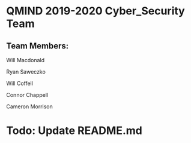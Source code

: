 # QMIND 2019-2020 Cyber_Security Team

## Team Members:
Will Macdonald

Ryan Saweczko

Will Coffell

Connor Chappell

Cameron Morrison


# Todo: Update README.md
